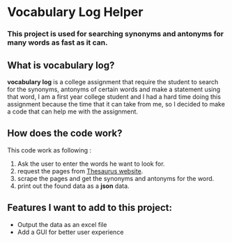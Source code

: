 # Vocabulary Log Helper
### This project is used for searching synonyms and antonyms for many words as fast as it can.

## What is vocabulary log?
**vocabulary log** is a college assignment that require the student to search for the synonyms, antonyms of certain words and make a statement using that word, I am a first year college student and I had a hard time doing this assignment because the time that it can take from me, so I decided to make a code that can help me with the assignment.

## How does the code work?
This code work as following :<br>
1. Ask the user to enter the words he want to look for.
2. request the pages from [Thesaurus website](https://www.thesaurus.com/).
3. scrape the pages and get the synonyms and antonyms for the word.
4. print out the found data as a **json** data.

## Features I want to add to this project:
- Output the data as an excel file 
- Add a GUI for better user experience 